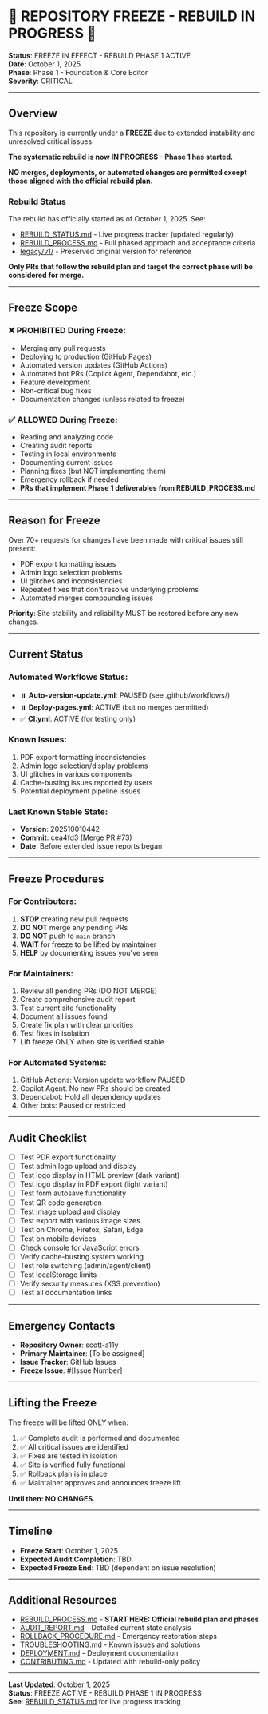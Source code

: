 # 🚨 REPOSITORY FREEZE - REBUILD IN PROGRESS 🚨

**Status**: FREEZE IN EFFECT - REBUILD PHASE 1 ACTIVE  
**Date**: October 1, 2025  
**Phase**: Phase 1 - Foundation & Core Editor  
**Severity**: CRITICAL  

---

## Overview

This repository is currently under a **FREEZE** due to extended instability and unresolved critical issues. 

**The systematic rebuild is now IN PROGRESS - Phase 1 has started.**

**NO merges, deployments, or automated changes are permitted except those aligned with the official rebuild plan.**

### Rebuild Status

The rebuild has officially started as of October 1, 2025. See:
- [REBUILD_STATUS.md](./REBUILD_STATUS.md) - Live progress tracker (updated regularly)
- [REBUILD_PROCESS.md](./REBUILD_PROCESS.md) - Full phased approach and acceptance criteria
- [legacy/v1/](./legacy/v1/) - Preserved original version for reference

**Only PRs that follow the rebuild plan and target the correct phase will be considered for merge.**

---

## Freeze Scope

### ❌ PROHIBITED During Freeze:
- Merging any pull requests
- Deploying to production (GitHub Pages)
- Automated version updates (GitHub Actions)
- Automated bot PRs (Copilot Agent, Dependabot, etc.)
- Feature development
- Non-critical bug fixes
- Documentation changes (unless related to freeze)

### ✅ ALLOWED During Freeze:
- Reading and analyzing code
- Creating audit reports
- Testing in local environments
- Documenting current issues
- Planning fixes (but NOT implementing them)
- Emergency rollback if needed
- **PRs that implement Phase 1 deliverables from REBUILD_PROCESS.md**

---

## Reason for Freeze

Over 70+ requests for changes have been made with critical issues still present:
- PDF export formatting issues
- Admin logo selection problems
- UI glitches and inconsistencies
- Repeated fixes that don't resolve underlying problems
- Automated merges compounding issues

**Priority**: Site stability and reliability MUST be restored before any new changes.

---

## Current Status

### Automated Workflows Status:
- ⏸️ **Auto-version-update.yml**: PAUSED (see .github/workflows/)
- ⏸️ **Deploy-pages.yml**: ACTIVE (but no merges permitted)
- ✅ **CI.yml**: ACTIVE (for testing only)

### Known Issues:
1. PDF export formatting inconsistencies
2. Admin logo selection/display problems
3. UI glitches in various components
4. Cache-busting issues reported by users
5. Potential deployment pipeline issues

### Last Known Stable State:
- **Version**: 202510010442
- **Commit**: cea4fd3 (Merge PR #73)
- **Date**: Before extended issue reports began

---

## Freeze Procedures

### For Contributors:
1. **STOP** creating new pull requests
2. **DO NOT** merge any pending PRs
3. **DO NOT** push to `main` branch
4. **WAIT** for freeze to be lifted by maintainer
5. **HELP** by documenting issues you've seen

### For Maintainers:
1. Review all pending PRs (DO NOT MERGE)
2. Create comprehensive audit report
3. Test current site functionality
4. Document all issues found
5. Create fix plan with clear priorities
6. Test fixes in isolation
7. Lift freeze ONLY when site is verified stable

### For Automated Systems:
1. GitHub Actions: Version update workflow PAUSED
2. Copilot Agent: No new PRs should be created
3. Dependabot: Hold all dependency updates
4. Other bots: Paused or restricted

---

## Audit Checklist

- [ ] Test PDF export functionality
- [ ] Test admin logo upload and display
- [ ] Test logo display in HTML preview (dark variant)
- [ ] Test logo display in PDF export (light variant)
- [ ] Test form autosave functionality
- [ ] Test QR code generation
- [ ] Test image upload and display
- [ ] Test export with various image sizes
- [ ] Test on Chrome, Firefox, Safari, Edge
- [ ] Test on mobile devices
- [ ] Check console for JavaScript errors
- [ ] Verify cache-busting system working
- [ ] Test role switching (admin/agent/client)
- [ ] Test localStorage limits
- [ ] Verify security measures (XSS prevention)
- [ ] Test all documentation links

---

## Emergency Contacts

- **Repository Owner**: scott-a11y
- **Primary Maintainer**: [To be assigned]
- **Issue Tracker**: GitHub Issues
- **Freeze Issue**: #[Issue Number]

---

## Lifting the Freeze

The freeze will be lifted ONLY when:

1. ✅ Complete audit is performed and documented
2. ✅ All critical issues are identified
3. ✅ Fixes are tested in isolation
4. ✅ Site is verified fully functional
5. ✅ Rollback plan is in place
6. ✅ Maintainer approves and announces freeze lift

**Until then: NO CHANGES.**

---

## Timeline

- **Freeze Start**: October 1, 2025
- **Expected Audit Completion**: TBD
- **Expected Freeze End**: TBD (dependent on issue resolution)

---

## Additional Resources

- [REBUILD_PROCESS.md](./REBUILD_PROCESS.md) - **START HERE: Official rebuild plan and phases**
- [AUDIT_REPORT.md](./AUDIT_REPORT.md) - Detailed current state analysis
- [ROLLBACK_PROCEDURE.md](./ROLLBACK_PROCEDURE.md) - Emergency restoration steps
- [TROUBLESHOOTING.md](./TROUBLESHOOTING.md) - Known issues and solutions
- [DEPLOYMENT.md](./DEPLOYMENT.md) - Deployment documentation
- [CONTRIBUTING.md](./CONTRIBUTING.md) - Updated with rebuild-only policy

---

**Last Updated**: October 1, 2025  
**Status**: FREEZE ACTIVE - REBUILD PHASE 1 IN PROGRESS  
**See**: [REBUILD_STATUS.md](./REBUILD_STATUS.md) for live progress tracking
